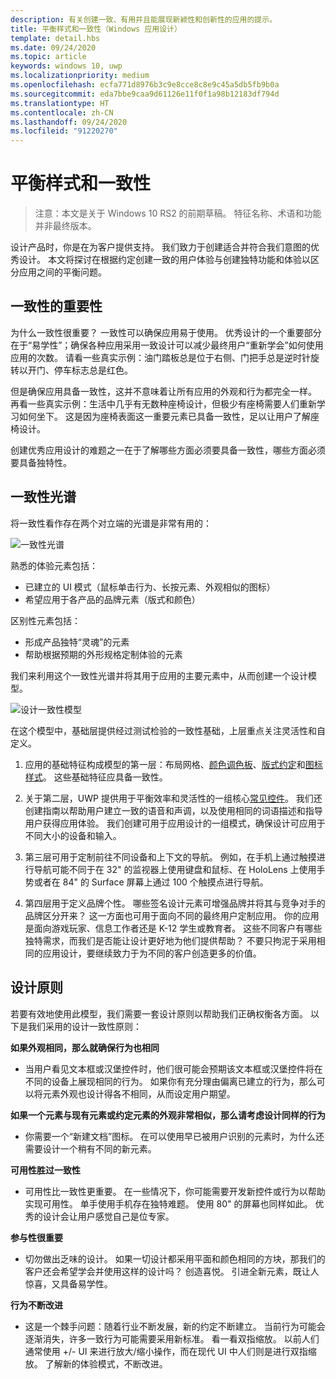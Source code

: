 ```yaml
---
description: 有关创建一致、有用并且能展现新颖性和创新性的应用的提示。
title: 平衡样式和一致性（Windows 应用设计）
template: detail.hbs
ms.date: 09/24/2020
ms.topic: article
keywords: windows 10, uwp
ms.localizationpriority: medium
ms.openlocfilehash: ecfa771d8976b3c9e8cce8c8e9c45a5db5fb9b0a
ms.sourcegitcommit: eda7bbe9caa9d61126e11f0f1a98b12183df794d
ms.translationtype: HT
ms.contentlocale: zh-CN
ms.lasthandoff: 09/24/2020
ms.locfileid: "91220270"
---
```

# <a name="balancing-style-and-consistency"></a>平衡样式和一致性

 

> 注意：本文是关于 Windows 10 RS2 的前期草稿。 特征名称、术语和功能并非最终版本。

设计产品时，你是在为客户提供支持。 我们致力于创建适合并符合我们意图的优秀设计。 本文将探讨在根据约定创建一致的用户体验与创建独特功能和体验以区分应用之间的平衡问题。 

 
## <a name="the-importance-of-consistency"></a>一致性的重要性
为什么一致性很重要？ 一致性可以确保应用易于使用。 优秀设计的一个重要部分在于“易学性”；确保各种应用采用一致设计可以减少最终用户“重新学会”如何使用应用的次数。 请看一些真实示例：油门踏板总是位于右侧、门把手总是逆时针旋转以开门、停车标志总是红色。 

但是确保应用具备一致性，这并不意味着让所有应用的外观和行为都完全一样。 再看一些真实示例：生活中几乎有无数种座椅设计，但极少有座椅需要人们重新学习如何坐下。 这是因为座椅表面这一重要元素已具备一致性，足以让用户了解座椅设计。 

创建优秀应用设计的难题之一在于了解哪些方面必须要具备一致性，哪些方面必须要具备独特性。 

## <a name="the-consistency-spectrum"></a>一致性光谱
 将一致性看作存在两个对立端的光谱是非常有用的：


![一致性光谱](images/consistency/consistency-spectrum.png)

熟悉的体验元素包括：
-   已建立的 UI 模式（鼠标单击行为、长按元素、外观相似的图标）
-   希望应用于各产品的品牌元素（版式和颜色）

区别性元素包括：
-   形成产品独特“灵魂”的元素
-   帮助根据预期的外形规格定制体验的元素

我们来利用这个一致性光谱并将其用于应用的主要元素中，从而创建一个设计模型。 

![设计一致性模型](images/consistency/design-consistency-model.png)

在这个模型中，基础层提供经过测试检验的一致性基础，上层重点关注灵活性和自定义。  

1. 应用的基础特征构成模型的第一层：布局网格、[颜色调色板](color.md)、[版式约定](typography.md)和[图标样式](icons.md)。 这些基础特征应具备一致性。 

2. 关于第二层，UWP 提供用于平衡效率和灵活性的一组核心[常见控件](../controls-and-patterns/index.md)。 我们还创建指南以帮助用户建立一致的语音和声调，以及使用相同的词语描述和指导用户获得应用体验。 我们创建可用于应用设计的一组模式，确保设计可应用于不同大小的设备和输入。 
3. 第三层可用于定制前往不同设备和上下文的导航。 例如，在手机上通过触摸进行导航可能不同于在 32" 的监视器上使用键盘和鼠标、在 HoloLens 上使用手势或者在 84" 的 Surface 屏幕上通过 100 个触摸点进行导航。
4. 第四层用于定义品牌个性。 哪些签名设计元素可增强品牌并将其与竞争对手的品牌区分开来？ 这一方面也可用于面向不同的最终用户定制应用。 你的应用是面向游戏玩家、信息工作者还是 K-12 学生或教育者。 这些不同客户有哪些独特需求，而我们是否能让设计更好地为他们提供帮助？ 不要只拘泥于采用相同的应用设计，要继续致力于为不同的客户创造更多的价值。  


## <a name="design-principles"></a>设计原则
若要有效地使用此模型，我们需要一套设计原则以帮助我们正确权衡各方面。 以下是我们采用的设计一致性原则：

**如果外观相同，那么就确保行为也相同**
-   当用户看见文本框或汉堡控件时，他们很可能会预期该文本框或汉堡控件将在不同的设备上展现相同的行为。 如果你有充分理由偏离已建立的行为，那么可以将元素外观也设计得各不相同，从而设定用户期望。

**如果一个元素与现有元素或约定元素的外观非常相似，那么请考虑设计同样的行为**
-   你需要一个“新建文档”图标。 在可以使用早已被用户识别的元素时，为什么还需要设计一个稍有不同的新元素。

**可用性胜过一致性**
-   可用性比一致性更重要。 在一些情况下，你可能需要开发新控件或行为以帮助实现可用性。 单手使用手机存在独特难题。 使用 80" 的屏幕也同样如此。 优秀的设计会让用户感觉自己是位专家。 

**参与性很重要**
-   切勿做出乏味的设计。 如果一切设计都采用平面和颜色相同的方块，那我们的客户还会希望学会并使用这样的设计吗？ 创造喜悦。 引进全新元素，既让人惊喜，又具备易学性。 

**行为不断改进**
-   这是一个棘手问题：随着行业不断发展，新的约定不断建立。 当前行为可能会逐渐消失，许多一致行为可能需要采用新标准。 看一看双指缩放。 以前人们通常使用 +/- UI 来进行放大/缩小操作，而在现代 UI 中人们则是进行双指缩放。 了解新的体验模式，不断改进。 

